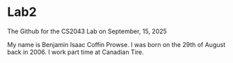 # Lab2
The Github for the CS2043 Lab on September, 15, 2025

My name is Benjamin Isaac Coffin Prowse.
I was born on the 29th of August back in 2006.
I work part time at Canadian Tire.
